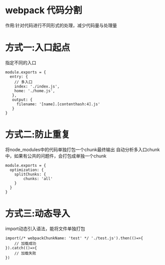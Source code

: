 # webpack 代码分割
作用:针对代码进行不同形式的处理，减少代码量与处理量
# 方式一:入口起点
指定不同的入口
```
module.exports = {
  entry: {
    // 多入口
    index: './index.js',
    home: './home.js',
   },
   output: {
     filename: '[name].[contenthash:4].js'
   }
}
```
# 方式二:防止重复
将node_modules中的代码单独打包一个chunk最终输出
自动分析多入口chunk中，如果有公共的问题件，会打包成单独一个chunk
```
module.exports = {
  optimization: {
    splitChunks: {
        chunks: 'all'
    }
  }
}
```
# 方式三:动态导入
import动态引入语法，能将文件单独打包
```
import(/* webpackChunkName: 'test' */ './test.js').then(()=>{
    // 加载成功
}).catch(()=>{
    // 加载失败
})
```